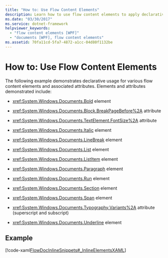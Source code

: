 ```yaml
---
title: "How to: Use Flow Content Elements"
description: Learn how to use flow content elements to apply declarative usage for various flow content elements and their associated attributes.
ms.date: "03/30/2017"
ms.service: dotnet-framework
helpviewer_keywords:
  - "flow content elements [WPF]"
  - "documents [WPF], flow content elements"
ms.assetid: 70fa11cd-5fa7-4872-a1cc-04d80f1132be
---
```

# How to: Use Flow Content Elements

The following example demonstrates declarative usage for various flow content elements and associated attributes.  Elements and attributes demonstrated include:

- <xref:System.Windows.Documents.Bold> element

- <xref:System.Windows.Documents.Block.BreakPageBefore%2A> attribute

- <xref:System.Windows.Documents.TextElement.FontSize%2A> attribute

- <xref:System.Windows.Documents.Italic> element

- <xref:System.Windows.Documents.LineBreak> element

- <xref:System.Windows.Documents.List> element

- <xref:System.Windows.Documents.ListItem> element

- <xref:System.Windows.Documents.Paragraph> element

- <xref:System.Windows.Documents.Run> element

- <xref:System.Windows.Documents.Section> element

- <xref:System.Windows.Documents.Span> element

- <xref:System.Windows.Documents.Typography.Variants%2A> attribute (superscript and subscript)

- <xref:System.Windows.Documents.Underline> element

## Example

[!code-xaml[FlowDocInlineSnippets#_InlineElementsXAML](~/samples/snippets/csharp/VS_Snippets_Wpf/FlowDocInlineSnippets/CS/document.xaml#_inlineelementsxaml)]
